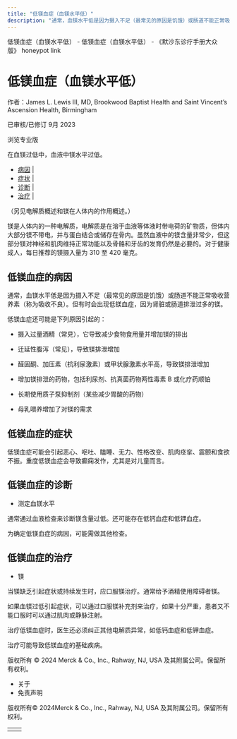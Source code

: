 ```yaml
---
title: "低镁血症（血镁水平低）"
description: "通常，血镁水平低是因为摄入不足（最常见的原因是饥饿）或肠道不能正常吸收营养素（称为吸收不良）。但有时会出现低镁血症，因为肾脏或肠道排泄过多的镁。"
---
```


﻿低镁血症（血镁水平低） \- 低镁血症（血镁水平低） \- 《默沙东诊疗手册大众版》 honeypot link

# 低镁血症（血镁水平低）

作者：James L. Lewis III, MD, Brookwood Baptist Health and Saint Vincent’s Ascension
Health, Birmingham

已审核/已修订 9月 2023

浏览专业版

在血镁过低中，血液中镁水平过低。

- [病因](#病因_v28395222_zh) \|
- [症状](#症状_v28395242_zh) \|
- [诊断](#诊断_v28395245_zh) \|
- [治疗](#治疗_v28395253_zh) \|

（另见电解质概述和镁在人体内的作用概述。）

镁是人体内的一种电解质，电解质是在溶于血液等体液时带电荷的矿物质，但体内大部分镁不带电，并与蛋白结合或储存在骨内。虽然血液中的镁含量非常少，但这部分镁对神经和肌肉维持正常功能以及骨骼和牙齿的发育仍然是必要的。对于健康成人，每日推荐的镁摄入量为 310 至 420 毫克。

## 低镁血症的病因

通常，血镁水平低是因为摄入不足（最常见的原因是饥饿）或肠道不能正常吸收营养素（称为吸收不良）。但有时会出现低镁血症，因为肾脏或肠道排泄过多的镁。

低镁血症还可能是下列原因引起的：

- 摄入过量酒精（常見），它导致减少食物食用量并增加镁的排出

- 迁延性腹泻（常见），导致镁排泄增加

- 醛固酮、加压素（抗利尿激素）或甲状腺激素水平高，导致镁排泄增加

- 增加镁排泄的药物，包括利尿剂、抗真菌药物两性毒素 B 或化疗药顺铂

- 长期使用质子泵抑制剂（某些减少胃酸的药物）

- 母乳喂养增加了对镁的需求


## 低镁血症的症状

低镁血症可能会引起恶心、呕吐、瞌睡、无力、性格改变、肌肉痉挛、震颤和食欲不振。重度低镁血症会导致癫痫发作，尤其是对儿童而言。

## 低镁血症的诊断

- 测定血镁水平


通常通过血液检查来诊断镁含量过低。还可能存在低钙血症和低钾血症。

为确定低镁血症的病因，可能需做其他检查。

## 低镁血症的治疗

- 镁


当镁缺乏引起症状或持续发生时，应口服镁治疗。通常给予酒精使用障碍者镁。

如果血镁过低引起症状，可以通过口服镁补充剂来治疗，如果十分严重，患者又不能口服时可以通过肌肉或静脉注射。

治疗低镁血症时，医生还必须纠正其他电解质异常，如低钙血症和低钾血症。

治疗可能导致低镁血症的基础疾病。



版权所有 © 2024
Merck & Co., Inc., Rahway, NJ, USA 及其附属公司。保留所有权利。

- 关于
- 免责声明

版权所有© 2024Merck & Co., Inc., Rahway, NJ, USA 及其附属公司。保留所有权利。

|     |     |
| --- | --- |
|  |  |